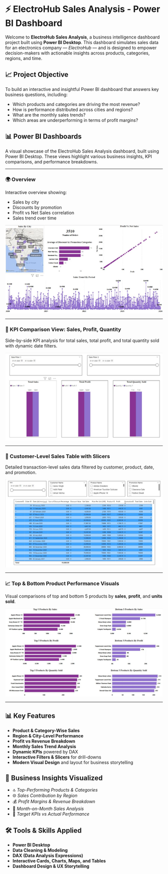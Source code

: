 # ⚡ ElectroHub Sales Analysis - Power BI Dashboard

Welcome to **ElectroHub Sales Analysis**, a business intelligence dashboard project built using **Power BI Desktop**. This dashboard simulates sales data for an electronics company — *ElectroHub* — and is designed to empower decision-makers with actionable insights across products, categories, regions, and time.

## 📈 Project Objective

To build an interactive and insightful Power BI dashboard that answers key business questions, including:
- Which products and categories are driving the most revenue?
- How is performance distributed across cities and regions?
- What are the monthly sales trends?
- Which areas are underperforming in terms of profit margins?

## 📊 Power BI Dashboards

A visual showcase of the ElectroHub Sales Analysis dashboard, built using Power BI Desktop. These views highlight various business insights, KPI comparisons, and performance breakdowns.

---

### 🌍 Overview
Interactive overview showing:
- Sales by city
- Discounts by promotion
- Profit vs Net Sales correlation
- Sales trend over time

![Overview](https://github.com/dhruvnirwan/ElectroHub-Analysis/blob/main/assests/Overview.jpeg)

---

### 📌 KPI Comparison View: Sales, Profit, Quantity
Side-by-side KPI analysis for total sales, total profit, and total quantity sold with dynamic date filters.

![KPI Comparison View: Sales, Profit, Quantity](https://github.com/dhruvnirwan/ElectroHub-Analysis/blob/main/assests/KPI%20Comparison%20View%20Sales%2C%20Profit%2C%20Quantity.jpeg)

---

### 🧾 Customer-Level Sales Table with Slicers
Detailed transaction-level sales data filtered by customer, product, date, and promotion.

![Customer-Level Sales Table with Slicers](https://github.com/dhruvnirwan/ElectroHub-Analysis/blob/main/assests/Customer-Level%20Sales%20Table%20with%20Slicers.jpeg)

---

### 📈 Top & Bottom Product Performance Visuals
Visual comparisons of top and bottom 5 products by **sales**, **profit**, and **units sold**.

![Top & Bottom Product Performance Visuals](https://github.com/dhruvnirwan/ElectroHub-Analysis/blob/main/assests/Top%20%26%20Bottom%20Product%20Performance%20Visuals.jpeg)

---

## 📊 Key Features

- **Product & Category-Wise Sales**  
- **Region & City-Level Performance**  
- **Profit vs Revenue Breakdown**  
- **Monthly Sales Trend Analysis**  
- **Dynamic KPIs** powered by DAX  
- **Interactive Filters & Slicers** for drill-downs  
- **Modern Visual Design** and layout for business storytelling

## 🧠 Business Insights Visualized

- 🔝 *Top-Performing Products & Categories*
- 🌐 *Sales Contribution by Region*
- 💰 *Profit Margins & Revenue Breakdown*
- 📆 *Month-on-Month Sales Analysis*
- 📌 *Target KPIs vs Actual Performance*

## 🛠️ Tools & Skills Applied

- **Power BI Desktop**
- **Data Cleaning & Modeling**
- **DAX (Data Analysis Expressions)**
- **Interactive Cards, Charts, Maps, and Tables**
- **Dashboard Design & UX Storytelling**
